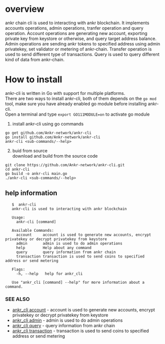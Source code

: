 # overview
ankr chain cli is used to interacting with ankr blockchain. It implements accounts operations, admin operations, tranfer operation and query operation.
Account operations are generating new account, exporting private key from keystore or otherwise, and query target address balance. 
Admin operations are sending ankr tokens to specified address using admin privatekey, set validator or metering of ankr-chain.
Transfer operation is used to send different type of transactions.
Query is used to query different kind of data from ankr-chain.


# How to install
ankr-cli is written in Go with support for multiple platforms.   
There are two ways to install ankr-cli, both of them depends on the `go mod` tool, make sure you have already enabled go module before installing ankr-cli.  
Open a terminal and type `export GO111MODULE=on`  to activate go module 
1. install ankr-cli using go commands    
```$xslt
go get github.com/Ankr-network/ankr-cli    
go install github.com/Ankr-network/ankr-cli    
ankr-cli <sub-commands/--help>
```   

2. buid from source    
download and build from the source code  
```
git clone https://github.com/Ankr-network/ankr-cli.git    
cd ankr-cli    
go build -o ankr-cli main.go    
./ankr-cli <sub-commands/--help>
```
## help information
```  
   $  ankr-cli
   ankr-cli is used to interacting with ankr blockchain
   
   Usage:
     ankr-cli [command]
   
   Available Commands:
     account     account is used to generate new accounts, encrypt privatekey or decrypt privatekey from keystore
     admin       admin is used to do admin operations
     help        Help about any command
     query       query information from ankr chain
     transaction transaction is used to send coins to specified address or send metering
   
   Flags:
     -h, --help   help for ankr_cli
   
   Use "ankr_cli [command] --help" for more information about a command. 
   ```


### SEE ALSO

* [ankr_cli account](doc/ankr_cli_account.md)	 - account is used to generate new accounts, encrypt privatekey or decrypt privatekey from keystore
* [ankr_cli admin](doc/ankr_cli_admin.md)	 - admin is used to do admin operations 
* [ankr_cli query](doc/ankr_cli_query.md)	 - query information from ankr chain
* [ankr_cli transaction](doc/ankr_cli_transaction.md)	 - transaction is used to send coins to specified address or send metering
